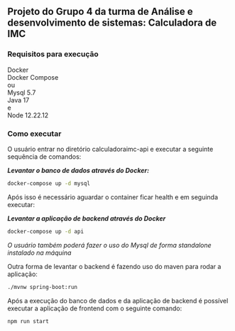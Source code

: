 ## Projeto do Grupo 4 da turma de Análise e desenvolvimento de sistemas: Calculadora de IMC

### Requisitos para execução

Docker \
Docker Compose \
ou \
Mysql 5.7 \
Java 17 \
e \
Node 12.22.12

### Como executar

O usuário entrar no diretório calculadoraimc-api e executar a seguinte sequência de comandos:

***Levantar o banco de dados através do Docker:***

```bash
docker-compose up -d mysql
```

Após isso é necessário aguardar o container ficar health e em seguinda executar:

***Levantar a aplicação de backend através do Docker***

```bash
docker-compose up -d api
```

*O usuário também poderá fazer o uso do Mysql de forma standalone instalado na máquina*

Outra forma de levantar o backend é fazendo uso do maven para rodar a aplicação:
```bash
./mvnw spring-boot:run
```

Após a execução do banco de dados e da aplicação de backend é possível executar a aplicação de frontend com o seguinte comando:

```bash
npm run start
```
